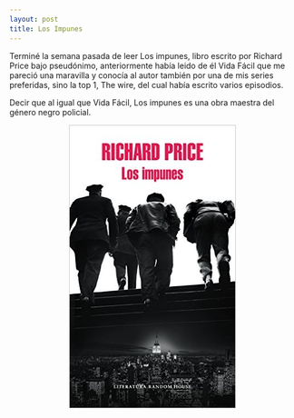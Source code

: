 ```yaml
---
layout: post
title: Los Impunes
---
```


Terminé la semana pasada de leer Los impunes, libro escrito por Richard Price bajo pseudónimo, anteriormente había leido de él Vida Fácil que me pareció una maravilla y conocía al autor también por una de mis series preferidas, sino la top 1, The wire, del cual había escrito varios episodios.

Decir que al igual que Vida Fácil, Los impunes es una obra maestra del género negro policial.


<p align="center">
        <img src="https://raw.githubusercontent.com/woodyallen/woodyallen.github.io/master/images/losimpunes.jpg"
</p>
